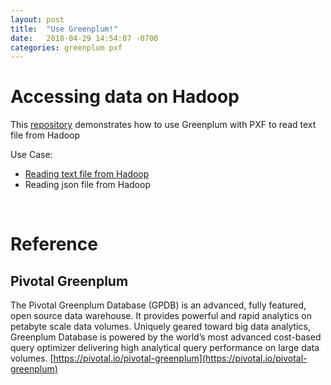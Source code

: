 ```yaml
---
layout: post
title:  "Use Greenplum!"
date:   2018-04-29 14:54:07 -0700
categories: greenplum pxf
---
```


# Accessing data on Hadoop

This [repository](https://github.com/kongyew/greenplum-pxf-examples/tree/master/usecase1) demonstrates how to use Greenplum with PXF to read text file from Hadoop

Use Case:

* [Reading text file from Hadoop](https://github.com/kongyew/greenplum-pxf-examples/tree/master/usecase1)
* Reading json file from Hadoop

&nbsp;

# Reference

## Pivotal Greenplum

The Pivotal Greenplum Database (GPDB) is an advanced, fully featured, open source data warehouse. It provides powerful and rapid analytics on petabyte scale data volumes. Uniquely geared toward big data analytics, Greenplum Database is powered by the world’s most advanced cost-based query optimizer delivering high analytical query performance on large data volumes. [https://pivotal.io/pivotal-greenplum](https://pivotal.io/pivotal-greenplum)